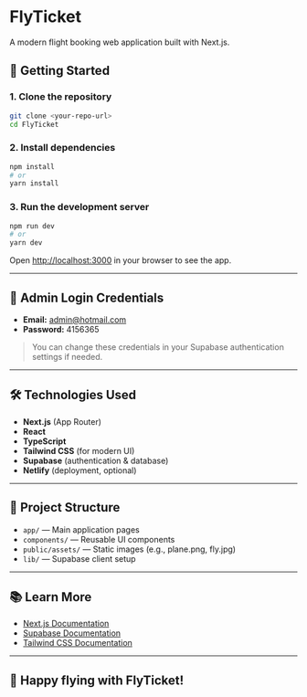 # FlyTicket

A modern flight booking web application built with Next.js.

## 🚀 Getting Started

### 1. Clone the repository
```bash
git clone <your-repo-url>
cd FlyTicket
```

### 2. Install dependencies
```bash
npm install
# or
yarn install
```

### 3. Run the development server
```bash
npm run dev
# or
yarn dev
```

Open [http://localhost:3000](http://localhost:3000) in your browser to see the app.

---

## 🔑 Admin Login Credentials
- **Email:** admin@hotmail.com
- **Password:** 4156365

> You can change these credentials in your Supabase authentication settings if needed.

---

## 🛠️ Technologies Used
- **Next.js** (App Router)
- **React**
- **TypeScript**
- **Tailwind CSS** (for modern UI)
- **Supabase** (authentication & database)
- **Netlify** (deployment, optional)

---

## 📁 Project Structure
- `app/` — Main application pages
- `components/` — Reusable UI components
- `public/assets/` — Static images (e.g., plane.png, fly.jpg)
- `lib/` — Supabase client setup

---

## 📚 Learn More
- [Next.js Documentation](https://nextjs.org/docs)
- [Supabase Documentation](https://supabase.com/docs)
- [Tailwind CSS Documentation](https://tailwindcss.com/docs)

---

## 🛫 Happy flying with FlyTicket!
